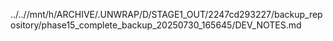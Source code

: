 ../..//mnt/h/ARCHIVE/.UNWRAP/D/STAGE1_OUT/2247cd293227/backup_repository/phase15_complete_backup_20250730_165645/DEV_NOTES.md